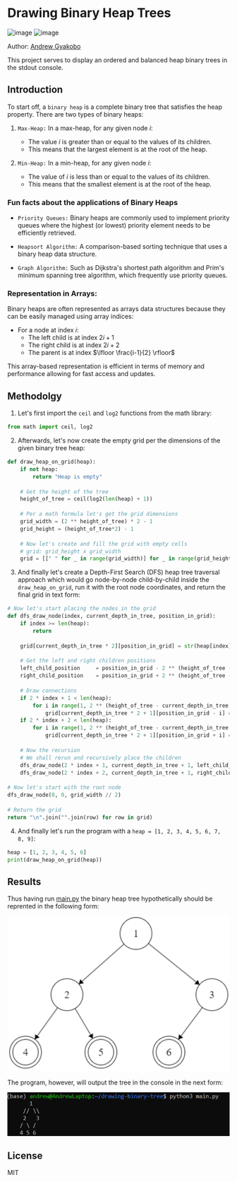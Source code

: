 # Drawing Binary Heap Trees

![image](https://img.shields.io/badge/Python-FFD43B?style=for-the-badge&logo=python&logoColor=blue)
![image](https://img.shields.io/badge/windows%20terminal-4D4D4D?style=for-the-badge&logo=windows%20terminal&logoColor=white)

Author: [Andrew Gyakobo](https://github.com/Gyakobo)

This project serves to display an ordered and balanced heap binary trees in the stdout console.

## Introduction

To start off, a `binary heap` is a complete binary tree that satisfies the heap property. There are two types of binary heaps:

1. `Max-Heap:` In a max-heap, for any given node $i$:
    * The value $i$ is greater than or equal to the values of its children.
    * This means that the largest element is at the root of the heap.

1. `Min-Heap:` In a min-heap, for any given node $i$:
    * The value of $i$ is less than or equal to the values of its children.
    * This means that the smallest element is at the root of the heap.

### Fun facts about the applications of Binary Heaps

* `Priority Queues:` Binary heaps are commonly used to implement priority queues where the highest (or lowest) priority element needs to be efficiently retrieved.

* `Heapsort Algorithm:` A comparison-based sorting technique that uses a binary heap data structure.

* `Graph Algorithm:` Such as Dijkstra's shortest path algorithm and Prim's minimum spanning tree algorithm, which frequently use priority queues.

### Representation in Arrays:

Binary heaps are often represented as arrays data structures because they can be easily managed using array indices:

* For a node at index $i$:
    * The left child is at index $2i + 1$
    * The right child is at index $2i + 2$
    * The parent is at index $\lfloor \frac{i-1}{2} \rfloor$

This array-based representation is efficient in terms of memory and performance allowing for fast access and updates.

## Methodolgy

1. Let's first import the `ceil` and `log2` functions from the math library:  

```python
from math import ceil, log2
```

2. Afterwards, let's now create the empty grid per the dimensions of the given binary tree heap:

```python
def draw_heap_on_grid(heap):
    if not heap:
        return "Heap is empty"

    # Get the height of the tree
    height_of_tree = ceil(log2(len(heap) + 1))

    # Per a math formula let's get the grid dimensions
    grid_width = (2 ** height_of_tree) * 2 - 1
    grid_height = (height_of_tree*2) - 1

    # Now let's create and fill the grid with empty cells
    # grid: grid_height x grid_width 
    grid = [[" " for _ in range(grid_width)] for _ in range(grid_height)]
```

3. And finally let's create a Depth-First Search (DFS) heap tree traversal approach which would go node-by-node child-by-child inside the `draw_heap_on_grid`, run it with the root node coordinates, and return the final grid in text form:

```python
# Now let's start placing the nodes in the grid
def dfs_draw_node(index, current_depth_in_tree, position_in_grid):
    if index >= len(heap):
        return

    grid[current_depth_in_tree * 2][position_in_grid] = str(heap[index]) 

    # Get the left and right children positions
    left_child_position     = position_in_grid - 2 ** (height_of_tree - current_depth_in_tree - 2)
    right_child_position    = position_in_grid + 2 ** (height_of_tree - current_depth_in_tree - 2)

    # Draw connections
    if 2 * index + 1 < len(heap):
        for i in range(1, 2 ** (height_of_tree - current_depth_in_tree - 2)+1):
            grid[current_depth_in_tree * 2 + 1][position_in_grid - i] = "/"
    if 2 * index + 2 < len(heap):
        for i in range(1, 2 ** (height_of_tree - current_depth_in_tree - 2)+1):
            grid[current_depth_in_tree * 2 + 1][position_in_grid + i] = "\\"

    # Now the recursion
    # We shall rerun and recursively place the children
    dfs_draw_node(2 * index + 1, current_depth_in_tree + 1, left_child_position)
    dfs_draw_node(2 * index + 2, current_depth_in_tree + 1, right_child_position)

# Now let's start with the root node
dfs_draw_node(0, 0, grid_width // 2)

# Return the grid
return "\n".join("".join(row) for row in grid)
```

4. And finally let's run the program with a `heap = [1, 2, 3, 4, 5, 6, 7, 8, 9]`:

```python
heap = [1, 2, 3, 4, 5, 6] 
print(draw_heap_on_grid(heap))
```

## Results

Thus having run [main.py](https://github.com/Gyakobo/Drawing-Binary-Heap-Trees/blob/main/main.py) the binary heap tree hypothetically should be reprented in the following form:

<img src="./assets/diagram.png" />

The program, however, will output the tree in the console in the next form:

<img src="./assets/console_example.png" />

## License
MIT